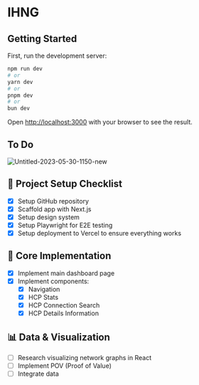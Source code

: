 # IHNG

## Getting Started

First, run the development server:

```bash
npm run dev
# or
yarn dev
# or
pnpm dev
# or
bun dev
```

Open [http://localhost:3000](http://localhost:3000) with your browser to see the result.

## To Do


![Untitled-2023-05-30-1150-new](https://github.com/user-attachments/assets/cf3ad082-c0de-4719-b2fe-ecc8d5b93a24)

## 🚀 Project Setup Checklist

- [x] Setup GitHub repository
- [x] Scaffold app with Next.js
- [x] Setup design system
- [x] Setup Playwright for E2E testing
- [x] Setup deployment to Vercel to ensure everything works

## 🧱 Core Implementation

- [x] Implement main dashboard page
- [x] Implement components:
  - [x] Navigation
  - [x] HCP Stats
  - [x] HCP Connection Search
  - [x] HCP Details Information

## 📊 Data & Visualization

- [ ] Research visualizing network graphs in React
- [ ] Implement POV (Proof of Value)
- [ ] Integrate data